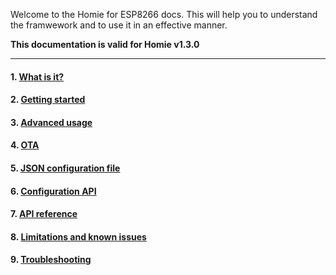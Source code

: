Welcome to the Homie for ESP8266 docs. This will help you to understand the framwework and to use it in an effective manner.

**This documentation is valid for Homie v1.3.0**

-----

#### 1. [What is it?](1.-What-is-it.md)
#### 2. [Getting started](2.-Getting-started.md)
#### 3. [Advanced usage](3.-Advanced-usage.md)
#### 4. [OTA](4.-OTA.md)
#### 5. [JSON configuration file](5.-JSON-configuration-file.md)
#### 6. [Configuration API](6.-Configuration-API.md)
#### 7. [API reference](7.-API-reference.md)
#### 8. [Limitations and known issues](8.-Limitations-and-known-issues.md)
#### 9. [Troubleshooting](9.-Troubleshooting.md)
